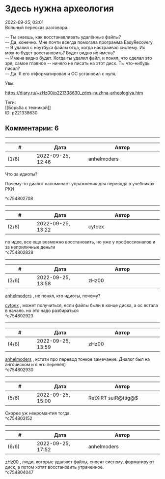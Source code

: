 Здесь нужна археология
======================

  
2022-09-25, 03:01  
 Вольный пересказ разговора.   
   
 -- Ты знаешь, как восстанавливать удалённые файлы?   
 -- Да, конечно. Мне почти всегда помогала программа EasyRecovery.   
 -- Я удалил с ноутбука файлы отца, когда настраивал систему. Их можно будет восстановить? Будет видно их имена?   
 -- Имена видно будет. Когда ты удалил файл, и понял, что сделал это зря, самое главное -- ничего не писать на этот диск. Ты что-нибудь писал?   
 -- Да. Я его отформатировал и ОС установил с нуля.   
   
 Увы.   
  
<https://diary.ru/~zHz00/p221338630_zdes-nuzhna-arheologiya.htm>  
  
Теги:  
[[Борьба с техникой]]  
ID: p221338630  


Комментарии: 6
--------------

  


---



|         #         |              Дата              |                     Автор                     |           ID           |
| --- | --- | --- | --- |
| (1/6) | 2022-09-25, 12:46 | anhelmoders | c754802708 |

  
  Что за идиоты? 

   
  Почему-то диалог напоминает упражнения для перевода в учебниках РКИ 

   
 ^c754802708

---



|         #         |              Дата              |                     Автор                     |           ID           |
| --- | --- | --- | --- |
| (2/6) | 2022-09-25, 13:22 | cytoex | c754802828 |

  
 по идее, все еще возможно восстановить, но уже у профессионалов и за неприличные деньги   
 ^c754802828

---



|         #         |              Дата              |                     Автор                     |           ID           |
| --- | --- | --- | --- |
| (3/6) | 2022-09-25, 13:58 | zHz00 | c754802923 |

  
  [anhelmoders](https://anhelmoders.diary.ru "No plans. Only wonders.")  , не понял, кто идиоты, почему?   
   
  [cytoex](https://citoex.diary.ru "Только это красиво и только в этом есть смысл")  , может получиться, если файлы были в конце диска, а ос встала в начало. но это надо разбираться   
 ^c754802923

---



|         #         |              Дата              |                     Автор                     |           ID           |
| --- | --- | --- | --- |
| (4/6) | 2022-09-25, 13:59 | zHz00 | c754802930 |

  
  [anhelmoders](https://anhelmoders.diary.ru "No plans. Only wonders.")  , кстати про перевод тонкое замечание. Диалог был на английском и я его перевёл)   
 ^c754802930

---



|         #         |              Дата              |                     Автор                     |           ID           |
| --- | --- | --- | --- |
| (5/6) | 2022-09-25, 15:00 | RetXiRT suiR@ttig@$ | c754803152 |

  
 Скорее уж некромантия тогда.   
 ^c754803152

---



|         #         |              Дата              |                     Автор                     |           ID           |
| --- | --- | --- | --- |
| (6/6) | 2022-09-25, 17:52 | anhelmoders | c754804047 |

  
  [zHz00](https://zHz00.diary.ru "Untitled")  , люди, которые удаляют файлы, сносят систему, форматируют диск, а потом хотят восстановить утраченное.   
 ^c754804047